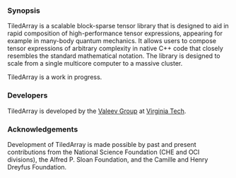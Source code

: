 ### Synopsis
TiledArray is a scalable block-sparse tensor library that is designed to aid in rapid composition of high-performance tensor expressions, appearing for example in many-body quantum mechanics. It allows users to compose tensor expressions of arbitrary complexity in native C++ code that closely resembles the standard mathematical notation. The library is designed to scale from a single multicore computer to a massive cluster.

TiledArray is a work in progress.

### Developers
TiledArray is developed by the [Valeev Group](http://www.files.chem.vt.edu/chem-dept/valeev/) at [Virginia Tech](http://www.vt.edu/).

### Acknowledgements
Development of TiledArray is made possible by past and present contributions from the National Science Foundation (CHE and OCI divisions), the Alfred P. Sloan Foundation, and the Camille and Henry Dreyfus Foundation.